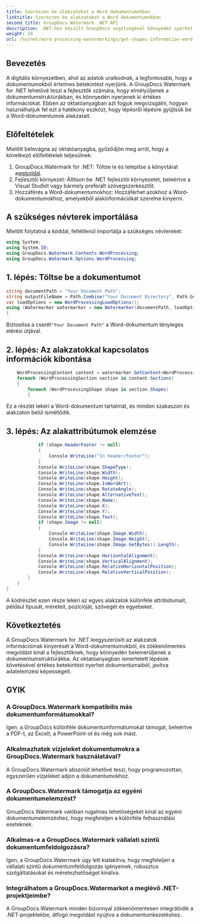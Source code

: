 ```yaml
---
title: Szerezzen be alakzatokat a Word dokumentumokban
linktitle: Szerezzen be alakzatokat a Word dokumentumokban
second_title: GroupDocs.Watermark .NET API
description: .NET-hez készült GroupDocs segítségével könnyedén nyerhet értékes információkat a Word dokumentumokból. Az alakadatok zökkenőmentes kinyerése a továbbfejlesztett adatelemzés érdekében.
weight: 24
url: /hu/net/word-processing-watermarkings/get-shapes-information-word-docs/
---
```

## Bevezetés
A digitális környezetben, ahol az adatok uralkodnak, a legfontosabb, hogy a dokumentumokból értelmes betekintést nyerjünk. A GroupDocs.Watermark for .NET lehetővé teszi a fejlesztők számára, hogy elmélyüljenek a dokumentumstruktúrákban, és könnyedén nyerjenek ki értékes információkat. Ebben az oktatóanyagban azt fogjuk megvizsgálni, hogyan használhatjuk fel ezt a hatékony eszközt, hogy lépésről lépésre gyűjtsük be a Word-dokumentumok alakzatait.
## Előfeltételek
Mielőtt belevágna az oktatóanyagba, győződjön meg arról, hogy a következő előfeltételek teljesülnek:
1.  GroupDocs.Watermark for .NET: Töltse le és telepítse a könyvtárat a[weboldal](https://releases.groupdocs.com/Watermark/net/).
2. Fejlesztői környezet: Állítson be .NET fejlesztői környezetet, beleértve a Visual Studiót vagy bármely preferált szövegszerkesztőt.
3. Hozzáférés a Word-dokumentumokhoz: Hozzáférhet azokhoz a Word-dokumentumokhoz, amelyekből alakinformációkat szeretne kinyerni.

## A szükséges névterek importálása
Mielőtt folytatná a kóddal, feltétlenül importálja a szükséges névtereket:
```csharp
using System;
using System.IO;
using GroupDocs.Watermark.Contents.WordProcessing;
using GroupDocs.Watermark.Options.WordProcessing;
```
## 1. lépés: Töltse be a dokumentumot
```csharp
string documentPath = "Your Document Path";
string outputFileName = Path.Combine("Your Document Directory", Path.GetFileName(documentPath));
var loadOptions = new WordProcessingLoadOptions();
using (Watermarker watermarker = new Watermarker(documentPath, loadOptions))
{
```
 Biztosítsa a cserét`"Your Document Path"` a Word-dokumentum tényleges elérési útjával.
## 2. lépés: Az alakzatokkal kapcsolatos információk kibontása
```csharp
	WordProcessingContent content = watermarker.GetContent<WordProcessingContent>();
	foreach (WordProcessingSection section in content.Sections)
	{
		foreach (WordProcessingShape shape in section.Shapes)
		{
```
Ez a részlet lekéri a Word-dokumentum tartalmát, és minden szakaszon és alakzaton belül ismétlődik.
## 3. lépés: Az alakattribútumok elemzése
```csharp
			if (shape.HeaderFooter != null)
			{
				Console.WriteLine("In header/footer");
			}
			Console.WriteLine(shape.ShapeType);
			Console.WriteLine(shape.Width);
			Console.WriteLine(shape.Height);
			Console.WriteLine(shape.IsWordArt);
			Console.WriteLine(shape.RotateAngle);
			Console.WriteLine(shape.AlternativeText);
			Console.WriteLine(shape.Name);
			Console.WriteLine(shape.X);
			Console.WriteLine(shape.Y);
			Console.WriteLine(shape.Text);
			if (shape.Image != null)
			{
				Console.WriteLine(shape.Image.Width);
				Console.WriteLine(shape.Image.Height);
				Console.WriteLine(shape.Image.GetBytes().Length);
			}
			Console.WriteLine(shape.HorizontalAlignment);
			Console.WriteLine(shape.VerticalAlignment);
			Console.WriteLine(shape.RelativeHorizontalPosition);
			Console.WriteLine(shape.RelativeVerticalPosition);
		}
	}
}
```
A kódrészlet ezen része lekéri az egyes alakzatok különféle attribútumait, például típusát, méreteit, pozícióját, szövegét és egyebeket.

## Következtetés
A GroupDocs.Watermark for .NET leegyszerűsíti az alakzatok információinak kinyerését a Word-dokumentumokból, és zökkenőmentes megoldást kínál a fejlesztőknek, hogy könnyedén belemerüljenek a dokumentumstruktúrákba. Az oktatóanyagban ismertetett lépések követésével értékes betekintést nyerhet dokumentumaiból, javítva adatelemzési képességeit.
## GYIK
### A GroupDocs.Watermark kompatibilis más dokumentumformátumokkal?
Igen, a GroupDocs különféle dokumentumformátumokat támogat, beleértve a PDF-t, az Excelt, a PowerPoint-ot és még sok mást.
### Alkalmazhatok vízjeleket dokumentumokra a GroupDocs.Watermark használatával?
A GroupDocs.Watermark abszolút lehetővé teszi, hogy programozottan, egyszerűen vízjeleket adjon a dokumentumokhoz.
### A GroupDocs.Watermark támogatja az egyéni dokumentumelemzést?
GroupDocs.Watermark valóban rugalmas lehetőségeket kínál az egyéni dokumentumelemzéshez, hogy megfeleljen a különféle felhasználási eseteknek.
### Alkalmas-e a GroupDocs.Watermark vállalati szintű dokumentumfeldolgozásra?
Igen, a GroupDocs.Watermark úgy lett kialakítva, hogy megfeleljen a vállalati szintű dokumentumfeldolgozás igényeinek, robusztus szolgáltatásokat és méretezhetőséget kínálva.
### Integrálhatom a GroupDocs.Watermarkot a meglévő .NET-projektjeimbe?
A GroupDocs.Watermark minden bizonnyal zökkenőmentesen integrálódik a .NET-projektekbe, átfogó megoldást nyújtva a dokumentumkezeléshez.